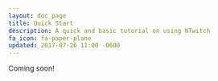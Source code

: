 ```yaml
---
layout: doc_page
title: Quick Start
description: A quick and basic tutorial on using NTwitch
fa_icon: fa-paper-plane
updated: 2017-07-26 11:00 -0600
---
```


Coming soon!